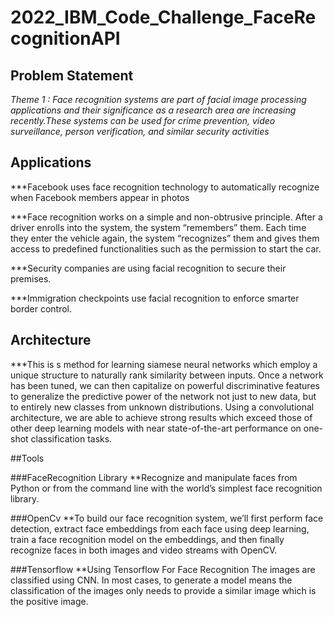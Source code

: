 # 2022_IBM_Code_Challenge_FaceRecognitionAPI

## Problem Statement
*Theme 1 : Face recognition systems are part of facial image processing applications and their significance as a research area are increasing recently.These systems can be used for crime prevention, video surveillance, person verification, and similar security activities*

## Applications

***Facebook uses face recognition technology to automatically recognize when Facebook members appear in photos

***Face recognition works on a simple and non-obtrusive principle. After a driver enrolls into the system, the system “remembers” them. Each time they enter the vehicle again, the system “recognizes” them and gives them access to predefined functionalities such as the permission to start the car.

***Security companies are using facial recognition to secure their premises.

***Immigration checkpoints use facial recognition to enforce smarter border control.

## Architecture

***This is s method for
learning siamese neural networks which employ
a unique structure to naturally rank similarity between inputs. Once a network has been tuned,
we can then capitalize on powerful discriminative features to generalize the predictive power of
the network not just to new data, but to entirely
new classes from unknown distributions. Using a
convolutional architecture, we are able to achieve
strong results which exceed those of other deep
learning models with near state-of-the-art performance on one-shot classification tasks.

##Tools

###FaceRecognition Library
**Recognize and manipulate faces from Python or from the command line with
the world’s simplest face recognition library.

###OpenCv
**To
build our face recognition system, we’ll first perform face detection, extract face embeddings from each face using deep learning, train a face recognition model on the embeddings, and then finally recognize faces in both images and video streams with OpenCV.

###Tensorflow
**Using Tensorflow For Face Recognition
The images are classified using CNN. In most cases, to generate a model means the classification of the images only needs to provide a similar image which is the positive image. 




